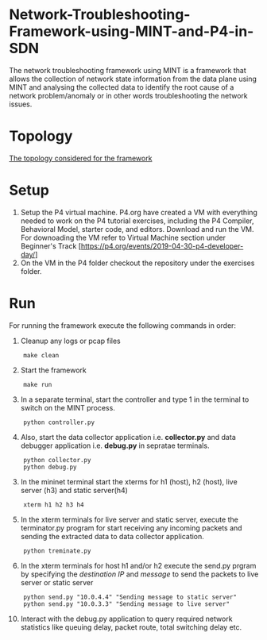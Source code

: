 # Network-Troubleshooting-Framework-using-MINT-and-P4-in-SDN

The network troubleshooting framework using MINT is a framework that allows the collection of network state information from the data plane using MINT and analysing the collected data to identify the root cause of a network problem/anomaly or in other words troubleshooting the network issues.

# Topology
[The topology considered for the framework](https://github.com/Ayush-Bhatnagar/Network-Troubleshooting-Framework-using-MINT-and-P4-in-SDN/topology.png "Topology")

# Setup
1. Setup the P4 virtual machine. P4.org have created a VM with everything needed to work on the P4 tutorial exercises, including the P4 Compiler, Behavioral Model, starter code, and editors. Download and run the VM. For downoading the VM refer to Virtual Machine section under Beginner's Track [https://p4.org/events/2019-04-30-p4-developer-day/]
2. On the VM in the P4 folder checkout the repository under the exercises folder.

# Run
For running the framework execute the following commands in order:
1. Cleanup any logs or pcap files  
```
    make clean
```

2. Start the framework   
```
    make run
```

3. In a separate terminal, start the controller and type 1 in the terminal to switch on the MINT process.  
```
    python controller.py
```

4. Also, start the data collector application i.e. **collector.py** and data debugger application i.e. **debug.py** in sepratae terminals.
 ```
     python collector.py
     python debug.py
 ```

3. In the mininet terminal start the xterms for h1 (host), h2 (host), live server (h3) and static server(h4)  
```
    xterm h1 h2 h3 h4
```

5. In the xterm terminals for live server and static server, execute the terminator.py program for start receiving any incoming packets and sending the extracted data to data collector application.
```
    python treminate.py
```

6. In the xterm terminals for host h1 and/or h2 execute the send.py prgram by specifying the *destination IP* and *message* to send the packets to live server or static server
```
    python send.py "10.0.4.4" "Sending message to static server"
    python send.py "10.0.3.3" "Sending message to live server"
```

10. Interact with the debug.py application to query required network statistics like queuing delay, packet route, total switching delay etc.
